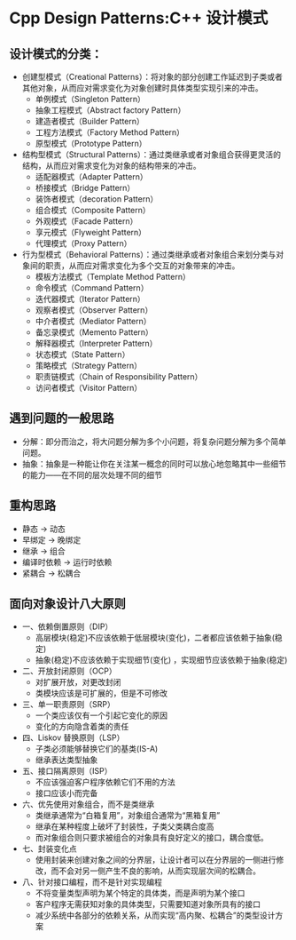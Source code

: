# Cpp Design Patterns:C++ 设计模式

## 设计模式的分类：
* 创建型模式（Creational Patterns）：将对象的部分创建工作延迟到子类或者其他对象，从而应对需求变化为对象创建时具体类型实现引来的冲击。
  * 单例模式（Singleton Pattern）
  * 抽象工程模式（Abstract factory Pattern）
  * 建造者模式（Builder Pattern）
  * 工程方法模式（Factory Method Pattern）
  * 原型模式（Prototype Pattern）
* 结构型模式（Structural Patterns）：通过类继承或者对象组合获得更灵活的结构，从而应对需求变化为对象的结构带来的冲击。 
  * 适配器模式（Adapter Pattern）
  * 桥接模式（Bridge Pattern）
  * 装饰者模式（decoration Pattern）
  * 组合模式（Composite Pattern）
  * 外观模式（Facade Pattern）
  * 享元模式（Flyweight Pattern）
  * 代理模式（Proxy Pattern）
* 行为型模式（Behavioral Patterns）：通过类继承或者对象组合来划分类与对象间的职责，从而应对需求变化为多个交互的对象带来的冲击。
  * 模板方法模式（Template Method Pattern）
  * 命令模式（Command Pattern）
  * 迭代器模式（Iterator Pattern）
  * 观察者模式（Observer Pattern）
  * 中介者模式（Mediator Pattern）
  * 备忘录模式（Memento Pattern）
  * 解释器模式（Interpreter Pattern）
  * 状态模式（State Pattern）
  * 策略模式（Strategy Pattern）
  * 职责链模式（Chain of Responsibility Pattern）
  * 访问者模式（Visitor Pattern）
## 遇到问题的一般思路
* 分解：即分而治之，将大问题分解为多个小问题，将复杂问题分解为多个简单问题。
* 抽象：抽象是一种能让你在关注某一概念的同时可以放心地忽略其中一些细节的能力——在不同的层次处理不同的细节

## 重构思路
* 静态 → 动态 
* 早绑定 → 晚绑定 
* 继承 → 组合 
* 编译时依赖 → 运行时依赖 
* 紧耦合 → 松耦合

## 面向对象设计八大原则
* 一、依赖倒置原则（DIP）
  * 高层模块(稳定)不应该依赖于低层模块(变化)，二者都应该依赖于抽象(稳定) 
  * 抽象(稳定)不应该依赖于实现细节(变化) ，实现细节应该依赖于抽象(稳定)
* 二、开放封闭原则（OCP） 
  * 对扩展开放，对更改封闭
  * 类模块应该是可扩展的，但是不可修改
* 三、单一职责原则（SRP） 
  * 一个类应该仅有一个引起它变化的原因
  * 变化的方向隐含着类的责任
* 四、Liskov 替换原则（LSP） 
  * 子类必须能够替换它们的基类(IS-A)
  * 继承表达类型抽象 
* 五、接口隔离原则（ISP） 
  * 不应该强迫客户程序依赖它们不用的方法 
  * 接口应该小而完备 
* 六、优先使用对象组合，而不是类继承 
  * 类继承通常为“白箱复用”，对象组合通常为“黑箱复用” 
  * 继承在某种程度上破坏了封装性，子类父类耦合度高 
  * 而对象组合则只要求被组合的对象具有良好定义的接口，耦合度低。 
* 七、封装变化点 
  * 使用封装来创建对象之间的分界层，让设计者可以在分界层的一侧进行修改，而不会对另一侧产生不良的影响，从而实现层次间的松耦合。
* 八、针对接口编程，而不是针对实现编程 
  * 不将变量类型声明为某个特定的具体类，而是声明为某个接口
  * 客户程序无需获知对象的具体类型，只需要知道对象所具有的接口   
  * 减少系统中各部分的依赖关系，从而实现“高内聚、松耦合”的类型设计方案